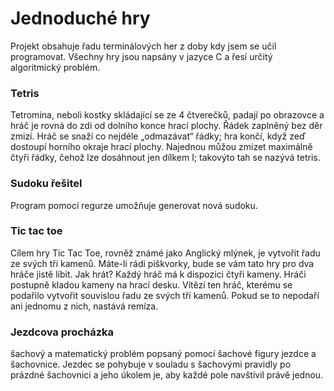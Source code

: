 <h1> Jednoduché hry </h1>
Projekt obsahuje řadu terminálových her z doby kdy jsem se učil programovat. Všechny hry jsou napsány v jazyce C a
řesí určitý algoritmický problém. 

<h3>Tetris </h3>
Tetromina, neboli kostky skládající se ze 4 čtverečků, padají po obrazovce a hráč je rovná do zdi od dolního konce hrací plochy. Řádek zaplněný bez děr zmizí. Hráč se snaží co nejdéle „odmazávat“ řádky; hra končí, když zeď dostoupí horního okraje hrací plochy.
Najednou můžou zmizet maximálně čtyři řádky, čehož lze dosáhnout jen dílkem I; takovýto tah se nazývá tetris.

<h3>Sudoku řešitel </h3>
Program pomocí regurze umožňuje generovat nová sudoku.

<h3>Tic tac toe </h3>
Cílem hry Tic Tac Toe, rovněž známé jako Anglický mlýnek, je vytvořit řadu ze svých tří kamenů. Máte-li rádi piškvorky, bude se vám tato hry pro dva hráče jistě líbit.
Jak hrát?
Každý hráč má k dispozici čtyři kameny. Hráči postupně kladou kameny na hrací desku. Vítězí ten hráč, kterému se podařilo vytvořit souvislou řadu ze svých tří kamenů. Pokud se to nepodaří ani jednomu z nich, nastává remíza.

<h3>Jezdcova procházka </h3>
šachový a matematický problém popsaný pomocí šachové figury jezdce a šachovnice. Jezdec se pohybuje v souladu s šachovými pravidly po prázdné šachovnici a jeho úkolem je, aby každé pole navštívil právě jednou.
